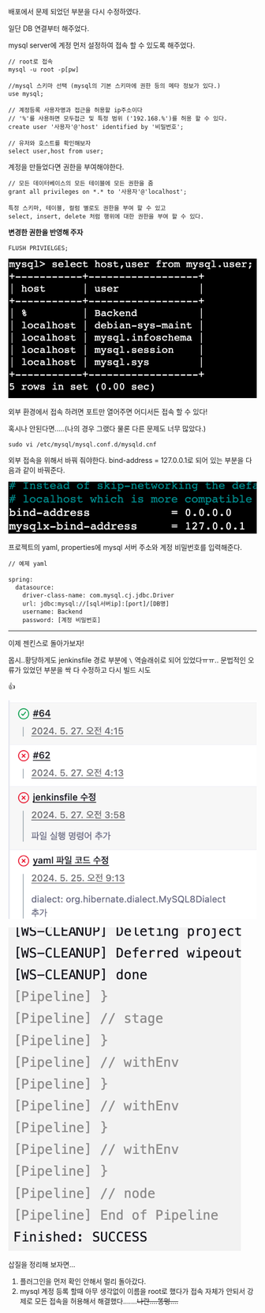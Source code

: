 
배포에서 문제 되었던 부분을 다시 수정하였다.

일단 DB 연결부터 해주었다.

mysql server에 계정 먼저 설정하여 접속 할 수 있도록 해주었다.

```
// root로 접속 
mysql -u root -p[pw]

//mysql 스키마 선택 (mysql의 기본 스키마에 권한 등의 메타 정보가 있다.)
use mysql;

// 계정등록 사용자명과 접근을 허용할 ip주소이다 
// '%'를 사용하면 모두접근 및 특정 범위 ('192.168.%')를 허용 할 수 있다.
create user '사용자'@'host' identified by '비밀번호';

// 유저와 호스트를 확인해보자
select user,host from user;
```

계정을 만들었다면 권한을 부여해야한다.
```
// 모든 데이터베이스의 모든 테이블에 모든 권한을 줌
grant all privileges on *.* to '사용자'@'localhost';

특정 스키마, 테이블, 컬럼 별로도 권한을 부여 할 수 있고 
select, insert, delete 처럼 행위에 대한 권한을 부여 할 수 있다.
```

**변경한 권한을 반영해 주자**
```
FLUSH PRIVIELGES;
```

![](/img/Pasted%20image%2020240529200948.png)

외부 환경에서 접속 하려면 포트만 열어주면 어디서든 접속 할 수 있다!

혹시나 안된다면.....(나의 경우 그랬다 물론 다른 문제도 너무 많았다.)

```
sudo vi /etc/mysql/mysql.conf.d/mysqld.cnf
```


외부 접속을 위해서 바꿔 줘야한다.
bind-address = 127.0.0.1로 되어 있는 부분을 다음과 같이 바꿔준다.

![](/img/Pasted%20image%2020240529202137.png)




프로젝트의 yaml, properties에 mysql 서버 주소와 계정 비밀번호를 입력해준다.

```
// 예제 yaml

spring:  
  datasource:  
    driver-class-name: com.mysql.cj.jdbc.Driver  
    url: jdbc:mysql://[sql서버ip]:[port]/[DB명]  
    username: Backend  
    password: [계정 비밀번호]
```

--- 

이제 젠킨스로 돌아가보자!

몹시..황당하게도 jenkinsfile 경로 부분에  ``` \ ``` 역슬래쉬로 되어 있었다ㅠㅠ..
문법적인 오류가 있었던 부분을 싹 다 수정하고 다시 빌드 시도


👍


![](/img/Pasted%20image%2020240529193015.png)

![](/img/Pasted%20image%2020240529193100.png)


삽질을 정리해 보자면...

1. 플러그인을 먼저 확인 안해서 멀리 돌아갔다.
2. mysql 계정 등록 할때 아무 생각없이 이름을 root로 했다가 접속 자체가 안되서 강제로 모든 접속을 허용해서 해결했다.......~~나란....똥멍....~~
